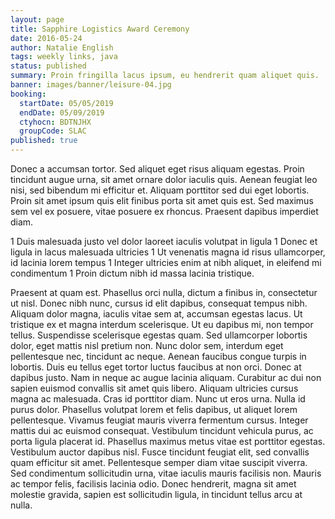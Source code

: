 ```yaml
---
layout: page
title: Sapphire Logistics Award Ceremony
date: 2016-05-24
author: Natalie English
tags: weekly links, java
status: published
summary: Proin fringilla lacus ipsum, eu hendrerit quam aliquet quis.
banner: images/banner/leisure-04.jpg
booking:
  startDate: 05/05/2019
  endDate: 05/09/2019
  ctyhocn: BDTNJHX
  groupCode: SLAC
published: true
---
```

Donec a accumsan tortor. Sed aliquet eget risus aliquam egestas. Proin tincidunt augue urna, sit amet ornare dolor iaculis quis. Aenean feugiat leo nisi, sed bibendum mi efficitur et. Aliquam porttitor sed dui eget lobortis. Proin sit amet ipsum quis elit finibus porta sit amet quis est. Sed maximus sem vel ex posuere, vitae posuere ex rhoncus. Praesent dapibus imperdiet diam.

1 Duis malesuada justo vel dolor laoreet iaculis volutpat in ligula
1 Donec et ligula in lacus malesuada ultricies
1 Ut venenatis magna id risus ullamcorper, id lacinia lorem tempus
1 Integer ultricies enim at nibh aliquet, in eleifend mi condimentum
1 Proin dictum nibh id massa lacinia tristique.

Praesent at quam est. Phasellus orci nulla, dictum a finibus in, consectetur ut nisl. Donec nibh nunc, cursus id elit dapibus, consequat tempus nibh. Aliquam dolor magna, iaculis vitae sem at, accumsan egestas lacus. Ut tristique ex et magna interdum scelerisque. Ut eu dapibus mi, non tempor tellus. Suspendisse scelerisque egestas quam. Sed ullamcorper lobortis dolor, eget mattis nisl pretium non. Nunc dolor sem, interdum eget pellentesque nec, tincidunt ac neque. Aenean faucibus congue turpis in lobortis. Duis eu tellus eget tortor luctus faucibus at non orci. Donec at dapibus justo. Nam in neque ac augue lacinia aliquam. Curabitur ac dui non sapien euismod convallis sit amet quis libero. Aliquam ultricies cursus magna ac malesuada.
Cras id porttitor diam. Nunc ut eros urna. Nulla id purus dolor. Phasellus volutpat lorem et felis dapibus, ut aliquet lorem pellentesque. Vivamus feugiat mauris viverra fermentum cursus. Integer mattis dui ac euismod consequat. Vestibulum tincidunt vehicula purus, ac porta ligula placerat id. Phasellus maximus metus vitae est porttitor egestas. Vestibulum auctor dapibus nisl. Fusce tincidunt feugiat elit, sed convallis quam efficitur sit amet. Pellentesque semper diam vitae suscipit viverra. Sed condimentum sollicitudin urna, vitae iaculis mauris facilisis non. Mauris ac tempor felis, facilisis lacinia odio. Donec hendrerit, magna sit amet molestie gravida, sapien est sollicitudin ligula, in tincidunt tellus arcu at nulla.
